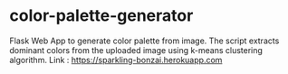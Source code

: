 # color-palette-generator

Flask Web App to generate color palette from image.
The script extracts dominant colors from the uploaded image using k-means clustering algorithm.
Link : https://sparkling-bonzai.herokuapp.com
